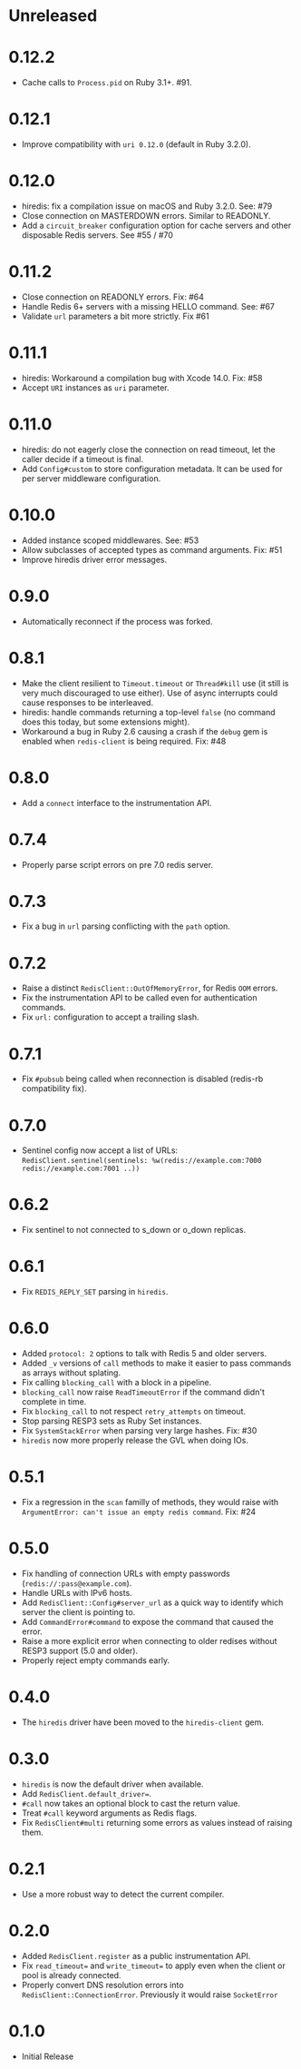 # Unreleased

# 0.12.2

- Cache calls to `Process.pid` on Ruby 3.1+. #91.

# 0.12.1

- Improve compatibility with `uri 0.12.0` (default in Ruby 3.2.0).

# 0.12.0

- hiredis: fix a compilation issue on macOS and Ruby 3.2.0. See: #79
- Close connection on MASTERDOWN errors. Similar to READONLY.
- Add a `circuit_breaker` configuration option for cache servers and other disposable Redis servers. See #55 / #70

# 0.11.2

- Close connection on READONLY errors. Fix: #64
- Handle Redis 6+ servers with a missing HELLO command. See: #67
- Validate `url` parameters a bit more strictly. Fix #61

# 0.11.1

- hiredis: Workaround a compilation bug with Xcode 14.0. Fix: #58
- Accept `URI` instances as `uri` parameter.

# 0.11.0

- hiredis: do not eagerly close the connection on read timeout, let the caller decide if a timeout is final.
- Add `Config#custom` to store configuration metadata. It can be used for per server middleware configuration.

# 0.10.0

- Added instance scoped middlewares. See: #53
- Allow subclasses of accepted types as command arguments. Fix: #51
- Improve hiredis driver error messages.

# 0.9.0

- Automatically reconnect if the process was forked.

# 0.8.1

- Make the client resilient to `Timeout.timeout` or `Thread#kill` use (it still is very much discouraged to use either).
  Use of async interrupts could cause responses to be interleaved.
- hiredis: handle commands returning a top-level `false` (no command does this today, but some extensions might). 
- Workaround a bug in Ruby 2.6 causing a crash if the `debug` gem is enabled when `redis-client` is being required. Fix: #48

# 0.8.0

- Add a `connect` interface to the instrumentation API.

# 0.7.4

- Properly parse script errors on pre 7.0 redis server.

# 0.7.3

- Fix a bug in `url` parsing conflicting with the `path` option.

# 0.7.2

- Raise a distinct `RedisClient::OutOfMemoryError`, for Redis `OOM` errors.
- Fix the instrumentation API to be called even for authentication commands.
- Fix `url:` configuration to accept a trailing slash. 

# 0.7.1

- Fix `#pubsub` being called when reconnection is disabled (redis-rb compatibility fix).

# 0.7.0

- Sentinel config now accept a list of URLs: `RedisClient.sentinel(sentinels: %w(redis://example.com:7000 redis://example.com:7001 ..))`

# 0.6.2

- Fix sentinel to not connected to s_down or o_down replicas.

# 0.6.1

- Fix `REDIS_REPLY_SET` parsing in `hiredis`.

# 0.6.0

- Added `protocol: 2` options to talk with Redis 5 and older servers.
- Added `_v` versions of `call` methods to make it easier to pass commands as arrays without splating.
- Fix calling `blocking_call` with a block in a pipeline.
- `blocking_call` now raise `ReadTimeoutError` if the command didn't complete in time.
- Fix `blocking_call` to not respect `retry_attempts` on timeout.
- Stop parsing RESP3 sets as Ruby Set instances.
- Fix `SystemStackError` when parsing very large hashes. Fix: #30
- `hiredis` now more properly release the GVL when doing IOs.

# 0.5.1

- Fix a regression in the `scan` familly of methods, they would raise with `ArgumentError: can't issue an empty redis command`. Fix: #24

# 0.5.0

- Fix handling of connection URLs with empty passwords (`redis://:pass@example.com`).
- Handle URLs with IPv6 hosts.
- Add `RedisClient::Config#server_url` as a quick way to identify which server the client is pointing to.
- Add `CommandError#command` to expose the command that caused the error.
- Raise a more explicit error when connecting to older redises without RESP3 support (5.0 and older).
- Properly reject empty commands early.

# 0.4.0

- The `hiredis` driver have been moved to the `hiredis-client` gem.

# 0.3.0

- `hiredis` is now the default driver when available.
- Add `RedisClient.default_driver=`.
- `#call` now takes an optional block to cast the return value.
- Treat `#call` keyword arguments as Redis flags.
- Fix `RedisClient#multi` returning some errors as values instead of raising them.

# 0.2.1

- Use a more robust way to detect the current compiler.

# 0.2.0
- Added `RedisClient.register` as a public instrumentation API.
- Fix `read_timeout=` and `write_timeout=` to apply even when the client or pool is already connected.
- Properly convert DNS resolution errors into `RedisClient::ConnectionError`. Previously it would raise `SocketError`

# 0.1.0

- Initial Release
